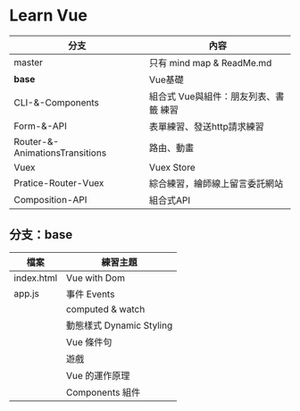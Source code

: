 # Learn Vue

| 分支                                   | 內容                                  |
| ------------------------------------- | ------------------------------------ |
| master                                | 只有 mind map & ReadMe.md             |
| <b>base</b>                           | Vue基礎                               |
| CLI-&-Components                      | 組合式 Vue與組件：朋友列表、書籤 練習      |
| Form-&-API                            | 表單練習、發送http請求練習               |
| Router-&-AnimationsTransitions        | 路由、動畫                             |
| Vuex                                  | Vuex Store                           |
| Pratice-Router-Vuex                   | 綜合練習，繪師線上留言委託網站            |
| Composition-API                       | 組合式API                             |

## 分支：base
| 檔案        | 練習主題                  |
| ---------- | ------------------------ |
| index.html | Vue with Dom             |
| app.js     | 事件 Events              |
|            | computed & watch         |
|            | 動態樣式 Dynamic Styling  |
|            | Vue 條件句                |
|            | 遊戲                     |
|            | Vue 的運作原理            |
|            | Components 組件          |
